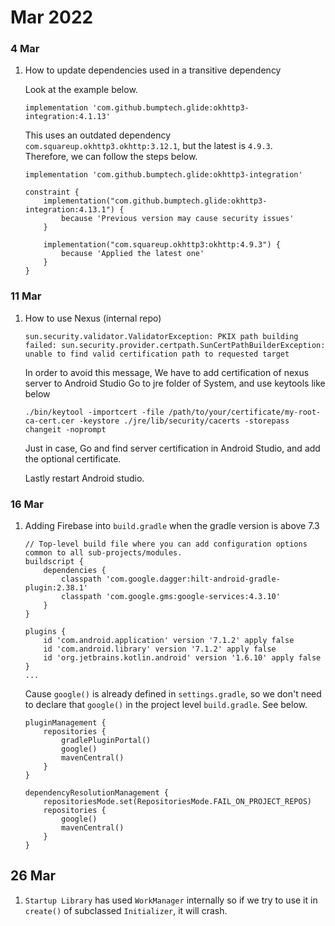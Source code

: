 # Mar 2022
### 4 Mar

1. How to update dependencies used in a transitive dependency

    Look at the example below.

    ```implementation 'com.github.bumptech.glide:okhttp3-integration:4.1.13'```

    This uses an outdated dependency `com.squareup.okhttp3.okhttp:3.12.1`, but the latest is `4.9.3`.   
Therefore, we can follow the steps below.

    ```
    implementation 'com.github.bumptech.glide:okhttp3-integration'

    constraint {
        implementation("com.github.bumptech.glide:okhttp3-integration:4.13.1") {
            because 'Previous version may cause security issues'
        }

        implementation("com.squareup.okhttp3:okhttp:4.9.3") {
            because 'Applied the latest one'
        }
    }
    ```
### 11 Mar

1. How to use Nexus (internal repo)
   
   ```sun.security.validator.ValidatorException: PKIX path building failed: sun.security.provider.certpath.SunCertPathBuilderException: unable to find valid certification path to requested target```
   
   In order to avoid this message, We have to add certification of nexus server to Android Studio
   Go to jre folder of System, and use keytools like below 
   
   ```./bin/keytool -importcert -file /path/to/your/certificate/my-root-ca-cert.cer -keystore ./jre/lib/security/cacerts -storepass changeit -noprompt```
   
   Just in case, Go and find server certification in Android Studio, and add the optional certificate.
   
   Lastly restart Android studio.
   
### 16 Mar

1. Adding Firebase into `build.gradle` when the gradle version is above 7.3

    ```
    // Top-level build file where you can add configuration options common to all sub-projects/modules.
    buildscript {
        dependencies {
            classpath 'com.google.dagger:hilt-android-gradle-plugin:2.38.1'
            classpath 'com.google.gms:google-services:4.3.10'
        }
    }

    plugins {
        id 'com.android.application' version '7.1.2' apply false
        id 'com.android.library' version '7.1.2' apply false
        id 'org.jetbrains.kotlin.android' version '1.6.10' apply false
    }
    ...
    ```
    Cause `google()` is already defined in `settings.gradle`, so we don't need to declare that `google()` in the project level `build.gradle`.
    See below.
    
    ```
    pluginManagement {
        repositories {
            gradlePluginPortal()
            google()
            mavenCentral()
        }
    }
    
    dependencyResolutionManagement {
        repositoriesMode.set(RepositoriesMode.FAIL_ON_PROJECT_REPOS)
        repositories {
            google()
            mavenCentral()
        }
    }
    ```

## 26 Mar 
1. `Startup Library` has used `WorkManager` internally so if we try to use it in `create()` of subclassed `Initializer`, it will crash.
